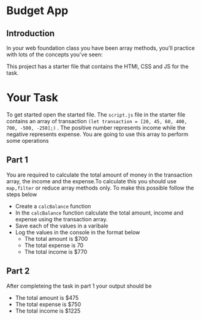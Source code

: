 # Budget App

## Introduction

In your web foundation class you have been array methods, you'll practice with lots of the concepts you've seen: 

This project has a starter file that contains the HTMl, CSS and JS for the task.

# Your Task
To get started open the started file. The `script.js` file in the starter file contains an array of transaction `(let transaction = [20, 45, 60, 400, 700, -500, -250];)` . The positive number represents income while the negative represents expense. You are going to use this array to perform some operations
## Part 1
You are required to calculate the total amount of money in the transaction array, the income and the expense.To calculate this you should use `map,filter` or reduce array methods only. To make this possible follow the steps below
- Create a `calcBalance` function
- In the `calcBalance` function calculate the total amount, income and expense using the transaction array.
- Save each of the values in a varibale 
- Log the values in the console in the format below
    - The total amount is $700
    - The total expense is 70
    - The total income is $770


## Part 2
After completeing the task in part 1 your output should be 
- The total amount is $475
- The total expense is $750
- The total income is $1225